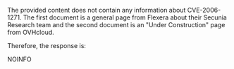 The provided content does not contain any information about CVE-2006-1271. The first document is a general page from Flexera about their Secunia Research team and the second document is an "Under Construction" page from OVHcloud.

Therefore, the response is:

NOINFO